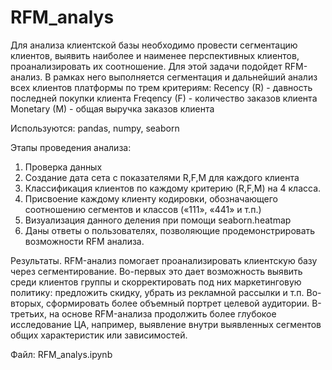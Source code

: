 # RFM_analys

Для анализа клиентской базы необходимо провести сегментацию клиентов, выявить наиболее и наименее  перспективных клиентов, проанализировать их соотношение. Для этой задачи подойдет RFM-анализ. В рамках него выполняется сегментация и дальнейший анализ всех клиентов платформы по трем критериям:
Recency (R) - давность последней покупки клиента
Freqency (F) - количество заказов клиента 
Monetary (M) - общая выручка заказов клиента 

Используются: pandas, numpy, seaborn

Этапы проведения анализа:
1.	Проверка данных
2.	Создание дата сета с показателями R,F,M для каждого клиента
3.	Классификация клиентов по каждому критерию (R,F,M) на 4 класса. 
4.	Присвоение каждому клиенту кодировки, обозначающего соотношению сегментов и классов («111», «441» и т.п.)
5.	Визуализация данного деления при помощи seaborn.heatmap
6.	Даны ответы о пользователях, позволяющие продемонстрировать возможности RFM анализа.

Результаты. RFM-анализ помогает проанализировать клиентскую базу через сегментирование. Во-первых это дает возможность выявить среди клиентов группы  и скорректировать под них маркетинговую политику: предложить скидку, убрать из рекламной рассылки и т.п. Во-вторых, сформировать более объемный портрет целевой аудитории. В-третьих, на основе RFM-анализа продолжить более глубокое исследование ЦА, например, выявление внутри выявленных сегментов общих характеристик или зависимостей. 

Файл: RFM_analys.ipynb
